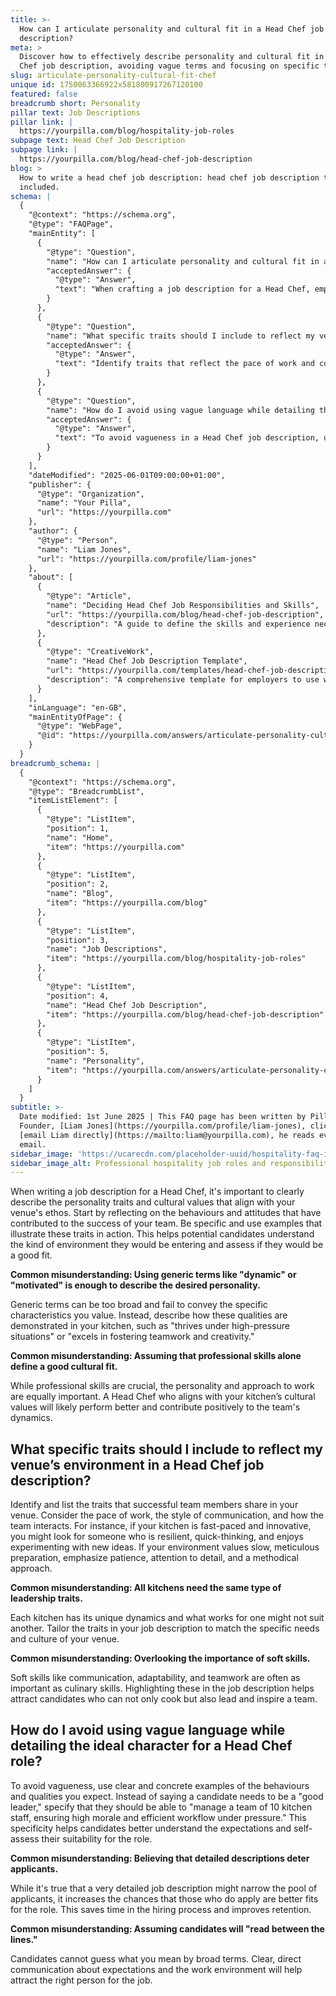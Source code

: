 ```yaml
---
title: >-
  How can I articulate personality and cultural fit in a Head Chef job
  description?
meta: >
  Discover how to effectively describe personality and cultural fit in a Head
  Chef job description, avoiding vague terms and focusing on specific traits.
slug: articulate-personality-cultural-fit-chef
unique id: 1750063366922x581800917267120100
featured: false
breadcrumb short: Personality
pillar text: Job Descriptions
pillar link: |
  https://yourpilla.com/blog/hospitality-job-roles
subpage text: Head Chef Job Description
subpage link: |
  https://yourpilla.com/blog/head-chef-job-description
blog: >
  How to write a head chef job description: head chef job description template
  included.
schema: |
  {
    "@context": "https://schema.org",
    "@type": "FAQPage",
    "mainEntity": [
      {
        "@type": "Question",
        "name": "How can I articulate personality and cultural fit in a Head Chef job description?",
        "acceptedAnswer": {
          "@type": "Answer",
          "text": "When crafting a job description for a Head Chef, emphasise personality traits and cultural values that resonate with your venue's ethos. Reflect on behaviours and attitudes that contribute to your team's success, and use specific examples to illustrate these traits. Explain how these qualities manifest in the kitchen, such as thriving under pressure or excelling in teamwork and creativity, to help candidates assess their fit."
        }
      },
      {
        "@type": "Question",
        "name": "What specific traits should I include to reflect my venue’s environment in a Head Chef job description?",
        "acceptedAnswer": {
          "@type": "Answer",
          "text": "Identify traits that reflect the pace of work and communication style of your venue. For a fast-paced and innovative kitchen, highlight resilience, quick-thinking, and a love for trying new ideas. For environments that value meticulous preparation, focus on patience, attention to detail, and a methodical approach. Tailor these traits to align with your unique venue needs."
        }
      },
      {
        "@type": "Question",
        "name": "How do I avoid using vague language while detailing the ideal character for a Head Chef role?",
        "acceptedAnswer": {
          "@type": "Answer",
          "text": "To avoid vagueness in a Head Chef job description, use specific and clear examples. Instead of generic terms like 'good leader', specify expected behaviours such as managing a team of 10, ensuring high morale and efficient workflow under pressure. Clear, detailed descriptions help candidates understand expectations, improving applicant quality and fit."
        }
      }
    ],
    "dateModified": "2025-06-01T09:00:00+01:00",
    "publisher": {
      "@type": "Organization",
      "name": "Your Pilla",
      "url": "https://yourpilla.com"
    },
    "author": {
      "@type": "Person",
      "name": "Liam Jones",
      "url": "https://yourpilla.com/profile/liam-jones"
    },
    "about": [
      {
        "@type": "Article",
        "name": "Deciding Head Chef Job Responsibilities and Skills",
        "url": "https://yourpilla.com/blog/head-chef-job-description",
        "description": "A guide to define the skills and experience necessary for a Head Chef role, helping employers clarify their hiring needs."
      },
      {
        "@type": "CreativeWork",
        "name": "Head Chef Job Description Template",
        "url": "https://yourpilla.com/templates/head-chef-job-description",
        "description": "A comprehensive template for employers to use when describing the job role of a Head Chef, ensuring clarity and specificity."
      }
    ],
    "inLanguage": "en-GB",
    "mainEntityOfPage": {
      "@type": "WebPage",
      "@id": "https://yourpilla.com/answers/articulate-personality-cultural-fit-chef"
    }
  }
breadcrumb_schema: |
  {
    "@context": "https://schema.org",
    "@type": "BreadcrumbList",
    "itemListElement": [
      {
        "@type": "ListItem",
        "position": 1,
        "name": "Home",
        "item": "https://yourpilla.com"
      },
      {
        "@type": "ListItem",
        "position": 2,
        "name": "Blog",
        "item": "https://yourpilla.com/blog"
      },
      {
        "@type": "ListItem",
        "position": 3,
        "name": "Job Descriptions",
        "item": "https://yourpilla.com/blog/hospitality-job-roles"
      },
      {
        "@type": "ListItem",
        "position": 4,
        "name": "Head Chef Job Description",
        "item": "https://yourpilla.com/blog/head-chef-job-description"
      },
      {
        "@type": "ListItem",
        "position": 5,
        "name": "Personality",
        "item": "https://yourpilla.com/answers/articulate-personality-cultural-fit-chef"
      }
    ]
  }
subtitle: >-
  Date modified: 1st June 2025 | This FAQ page has been written by Pilla
  Founder, [Liam Jones](https://yourpilla.com/profile/liam-jones), click to
  [email Liam directly](https://mailto:liam@yourpilla.com), he reads every
  email.
sidebar_image: 'https://ucarecdn.com/placeholder-uuid/hospitality-faq-image.jpg'
sidebar_image_alt: Professional hospitality job roles and responsibilities
---
```

When writing a job description for a Head Chef, it's important to clearly describe the personality traits and cultural values that align with your venue's ethos. Start by reflecting on the behaviours and attitudes that have contributed to the success of your team. Be specific and use examples that illustrate these traits in action. This helps potential candidates understand the kind of environment they would be entering and assess if they would be a good fit.

**Common misunderstanding: Using generic terms like "dynamic" or "motivated" is enough to describe the desired personality.**

Generic terms can be too broad and fail to convey the specific characteristics you value. Instead, describe how these qualities are demonstrated in your kitchen, such as "thrives under high-pressure situations" or "excels in fostering teamwork and creativity."

**Common misunderstanding: Assuming that professional skills alone define a good cultural fit.**

While professional skills are crucial, the personality and approach to work are equally important. A Head Chef who aligns with your kitchen’s cultural values will likely perform better and contribute positively to the team's dynamics.

## What specific traits should I include to reflect my venue’s environment in a Head Chef job description?

Identify and list the traits that successful team members share in your venue. Consider the pace of work, the style of communication, and how the team interacts. For instance, if your kitchen is fast-paced and innovative, you might look for someone who is resilient, quick-thinking, and enjoys experimenting with new ideas. If your environment values slow, meticulous preparation, emphasize patience, attention to detail, and a methodical approach.

**Common misunderstanding: All kitchens need the same type of leadership traits.**

Each kitchen has its unique dynamics and what works for one might not suit another. Tailor the traits in your job description to match the specific needs and culture of your venue.

**Common misunderstanding: Overlooking the importance of soft skills.**

Soft skills like communication, adaptability, and teamwork are often as important as culinary skills. Highlighting these in the job description helps attract candidates who can not only cook but also lead and inspire a team.

## How do I avoid using vague language while detailing the ideal character for a Head Chef role?

To avoid vagueness, use clear and concrete examples of the behaviours and qualities you expect. Instead of saying a candidate needs to be a "good leader," specify that they should be able to "manage a team of 10 kitchen staff, ensuring high morale and efficient workflow under pressure." This specificity helps candidates better understand the expectations and self-assess their suitability for the role.

**Common misunderstanding: Believing that detailed descriptions deter applicants.**

While it's true that a very detailed job description might narrow the pool of applicants, it increases the chances that those who do apply are better fits for the role. This saves time in the hiring process and improves retention.

**Common misunderstanding: Assuming candidates will "read between the lines."**

Candidates cannot guess what you mean by broad terms. Clear, direct communication about expectations and the work environment will help attract the right person for the job.
